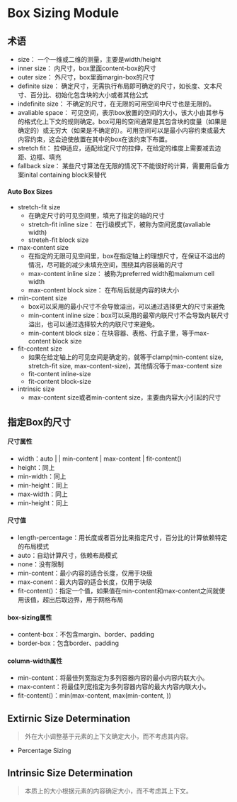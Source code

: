 # Box Sizing Module
## 术语
- size： 一个一维或二维的测量，主要是width/height
- inner size： 内尺寸，box里面content-box的尺寸
- outer size： 外尺寸，box里面margin-box的尺寸
- definite size： 确定尺寸，无需执行布局即可确定的尺寸，如长度、文本尺寸、百分比、初始化包含块的大小或者其他公式
- indefinite size： 不确定的尺寸，在无限的可用空间中尺寸也是无限的。
- avaliable space： 可见空间，表示box放置的空间的大小，该大小由其参与的格式化上下文的规则确定。box可用的空间通常是其包含块的度量（如果是确定的）或无穷大（如果是不确定的）。可用空间可以是最小内容约束或最大内容约束，这会迫使放置在其中的box在该约束下布置。
- stretch fit： 拉伸适应，适配给定尺寸的拉伸，在给定的维度上需要减去边距、边框、填充
- fallback size： 某些尺寸算法在无限的情况下不能很好的计算，需要用后备方案inital containing block来替代

#### Auto Box Sizes
- stretch-fit size
	- 在确定尺寸的可见空间里，填充了指定的轴的尺寸
	- stretch-fit inline size： 在行级模式下，被称为空间宽度(avaliable width)
	- streteh-fit block size
- max-content size
	- 在指定的无限可见空间里，box在指定轴上的理想尺寸，在保证不溢出的情况，尽可能的减少未填充空间，围绕其内容装箱的尺寸
	- max-content inline size： 被称为preferred width和maixmum cell width
	- max-content block size： 在布局后就是内容的块大小
- min-content size
	- box可以采用的最小尺寸不会导致溢出，可以通过选择更大的尺寸来避免
	- min-content inline size：box可以采用的最窄内联尺寸不会导致内联尺寸溢出，也可以通过选择较大的内联尺寸来避免。
	- min-content block size：在块容器、表格、行盒子里，等于max-content block size
- fit-content size
	- 如果在给定轴上的可见空间是确定的，就等于clamp(min-content size, stretch-fit size, max-content-size)，其他情况等于max-content size
	- fit-content inline-size
	- fit-content block-size
- intrinsic size
	- max-content size或者min-content size，主要由内容大小引起的尺寸

## 指定Box的尺寸
#### 尺寸属性
- width：auto | <length-percentage> | min-content | max-content | fit-content(<length-percentage>)
- height：同上
- min-width：同上
- min-height：同上
- max-width：同上
- min-height：同上

#### 尺寸值
- length-percentage：用长度或者百分比来指定尺寸，百分比的计算依赖特定的布局模式
- auto：自动计算尺寸，依赖布局模式
- none：没有限制
- min-content：最小内容的适合长度，仅用于块级
- max-conent：最大内容的适合长度，仅用于块级
- fit-content()：指定一个值，如果值在min-content和max-content之间就使用该值，超出后取边界，用于网格布局

#### box-sizing属性
- content-box：不包含margin、border、padding
- border-box：包含border、padding

#### column-width属性
- min-content：将最佳列宽指定为多列容器内容的最小内容内联大小。
- max-content：将最佳列宽指定为多列容器内容的最大内容内联大小。
- fit-content(<length-percentage>)：min(max-content, max(min-content, <length-percentage>))

## Extirnic Size Determination
> 外在大小调整基于元素的上下文确定大小，而不考虑其内容。

- Percentage Sizing

## Intrinsic Size Determination
> 本质上的大小根据元素的内容确定大小，而不考虑其上下文。
